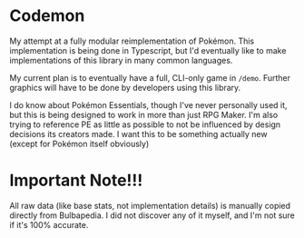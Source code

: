 # Codemon

My attempt at a fully modular reimplementation of Pokémon. This implementation is being done in Typescript, but I'd eventually like to make implementations of this library in many common languages.

My current plan is to eventually have a full, CLI-only game in `/demo`. Further graphics will have to be done by developers using this library.

I do know about Pokémon Essentials, though I've never personally used it, but this is being designed to work in more than just RPG Maker. I'm also trying to reference PE as little as possible to not be influenced by design decisions its creators made. I want this to be something actually new (except for Pokémon itself obviously)

# Important Note!!!

All raw data (like base stats, not implementation details) is manually copied directly from Bulbapedia. I did not discover any of it myself, and I'm not sure if it's 100% accurate.
